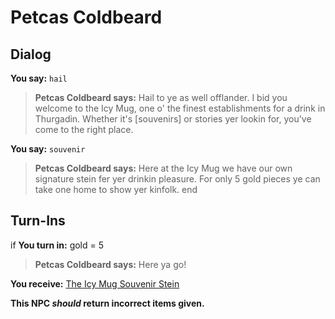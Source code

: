# Petcas Coldbeard
## Dialog

**You say:** `hail`



>**Petcas Coldbeard says:** Hail to ye as well offlander. I bid you welcome to the Icy Mug, one o' the finest establishments for a drink in Thurgadin. Whether it's [souvenirs] or stories yer lookin for, you've come to the right place.

**You say:** `souvenir`



>**Petcas Coldbeard says:** Here at the Icy Mug we have our own signature stein fer yer drinkin pleasure. For only 5 gold pieces ye can take one home to show yer kinfolk.
end

## Turn-Ins





if **You turn in:** gold = 5


>**Petcas Coldbeard says:** Here ya go!


 **You receive:**  [The Icy Mug Souvenir Stein](/item/30145) 

**This NPC *should* return incorrect items given.**
